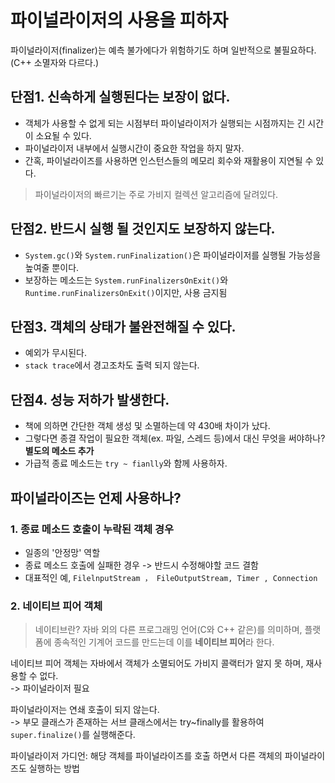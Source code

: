 # 파이널라이저의 사용을 피하자

파이널라이저(finalizer)는 예측 불가에다가 위험하기도 하며 일반적으로 불필요하다. (C++ 소멸자와 다르다.)

## 단점1. 신속하게 실행된다는 보장이 없다.

- 객체가 사용할 수 없게 되는 시점부터 파이널라이저가 실행되는 시점까지는 긴 시간이 소요될 수 있다.
- 파이널라이저 내부에서 실행시간이 중요한 작업을 하지 말자.
- 간혹, 파이널라이즈를 사용하면 인스턴스들의 메모리 회수와 재활용이 지연될 수 있다.

> 파이널라이저의 빠르기는 주로 가비지 컬렉션 알고리즘에 달려있다.

## 단점2. 반드시 실행 될 것인지도 보장하지 않는다.

- `System.gc()`와 `System.runFinalization()`은 파이널라이저를 실행될 가능성을 높여줄 뿐이다.
- 보장하는 메소드는 `System.runFinalizersOnExit()`와 `Runtime.runFinalizersOnExit()`이지만, 사용 금지됨

## 단점3. 객체의 상태가 불완전해질 수 있다.

- 예외가 무시된다.
- `stack trace`에서 경고조차도 출력 되지 않는다.

## 단점4. 성능 저하가 발생한다.

- 책에 의하면 간단한 객체 생성 및 소멸하는데 약 430배 차이가 났다.
- 그렇다면 종결 작업이 필요한 객체(ex. 파일, 스레드 등)에서 대신 무엇을 써야하나? **별도의 메소드 추가**
- 가급적 종료 메소드는 `try ~ fianlly`와 함께 사용하자.

## 파이널라이즈는 언제 사용하나?

### 1. 종료 메소드 호출이 누락된 객체 경우

- 일종의 '안정망' 역할
- 종료 메소드 호출에 실패한 경우 -> 반드시 수정해야할 코드 결함
- 대표적인 예, `FilelnputStream ， FileOutputStream, Timer , Connection`

### 2. 네이티브 피어 객체

> 네이티브란? 자바 외의 다른 프로그래밍 언어(C와 C++ 같은)를 의미하며, 플랫폼에 종속적인 기계어 코드를 만드는데 이를 **네이티브 피어**라 한다.

네이티브 피어 객체는 자바에서 객체가 소멸되어도 가비지 콜랙터가 알지 못 하며, 재사용할 수 없다.</br>
-> 파이널라이저 필요

파이널라이저는 연쇄 호출이 되지 않는다.</br>
-> 부모 클래스가 존재하는 서브 클래스에서는 try~finally를 활용하여 `super.finalize()`를 실행해준다.

파이널라이저 가디언: 해당 객체를 파이널라이즈를 호출 하면서 다른 객체의 파이널라이즈도 실행하는 방법